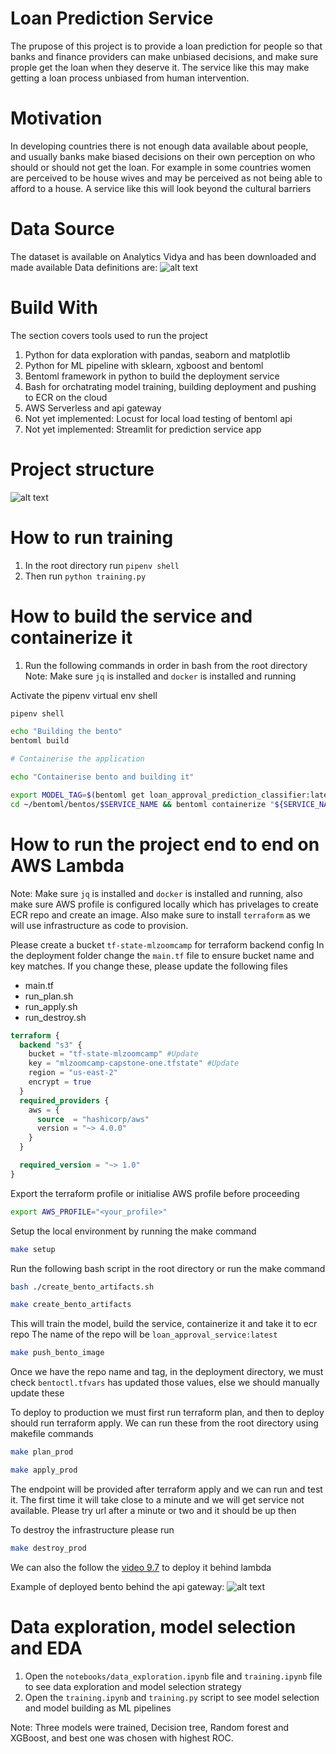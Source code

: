 # Loan Prediction Service
The prupose of this project is to provide a loan prediction for people so that banks and 
finance providers can make unbiased decisions, and make sure prople get the loan when they deserve it.
The service like this may make getting a loan process unbiased from human intervention.

# Motivation 
In developing countries there is not enough data available about people, and usually banks make 
biased decisions on their own perception on who should or should not get the loan. For example in 
some countries women are perceived to be house wives and may be perceived as not being able to afford
to a house. A service like this will look beyond the cultural barriers


# Data Source 
The dataset is available on Analytics Vidya and has been downloaded and made available
Data definitions are:
![alt text](https://github.com/Nakulbajaj101/mlzoomcamp-capstone-loan-prediction/blob/main/images/data_definitions.png)

# Build With
The section covers tools used to run the project
1. Python for data exploration with pandas, seaborn and matplotlib
2. Python for ML pipeline with sklearn, xgboost and bentoml
3. Bentoml framework in python to build the deployment service
4. Bash for orchatrating model training, building deployment and pushing to ECR on the cloud
5. AWS Serverless and api gateway
6. Not yet implemented: Locust for local load testing of bentoml api
7. Not yet implemented: Streamlit for prediction service app

# Project structure
![alt text](https://github.com/Nakulbajaj101/mlzoomcamp-capstone-loan-prediction/blob/main/images/project_structure.png)

# How to run training

1. In the root directory run `pipenv shell`
2. Then run `python training.py`

# How to build the service and containerize it

1. Run the following commands in order in bash from the root directory
Note: Make sure `jq` is installed and `docker` is installed and running

Activate the pipenv virtual env shell
```bash
pipenv shell
```


```bash
echo "Building the bento"
bentoml build

# Containerise the application

echo "Containerise bento and building it"

export MODEL_TAG=$(bentoml get loan_approval_prediction_classifier:latest -o json | jq -r .version)
cd ~/bentoml/bentos/$SERVICE_NAME && bentoml containerize "${SERVICE_NAME}":latest
```

# How to run the project end to end on AWS Lambda

Note: Make sure `jq` is installed and `docker` is installed and running, also make sure AWS profile is configured locally which has privelages to create ECR repo and create an image. Also make sure to install `terraform` as we
will use infrastructure as code to provision.

Please create a bucket `tf-state-mlzoomcamp` for terraform backend config
In the deployment folder change the `main.tf` file to ensure bucket name and key matches.
If you change these, please update the following files
* main.tf
* run_plan.sh
* run_apply.sh
* run_destroy.sh

```terraform
terraform {
  backend "s3" {
    bucket = "tf-state-mlzoomcamp" #Update
    key = "mlzoomcamp-capstone-one.tfstate" #Update 
    region = "us-east-2"
    encrypt = true
  }
  required_providers {
    aws = {
      source  = "hashicorp/aws"
      version = "~> 4.0.0"
    }
  }

  required_version = "~> 1.0"
}
```

Export the terraform profile or initialise AWS profile before proceeding

```bash
export AWS_PROFILE="<your_profile>"
```



Setup the local environment by running the make command

```bash
make setup
```

Run the following bash script in the root directory or run the make command
```bash
bash ./create_bento_artifacts.sh
```

```bash
make create_bento_artifacts
```


This will train the model, build the service, containerize it and take it to ecr repo
The name of the repo will be `loan_approval_service:latest`

```bash
make push_bento_image
```

Once we have the repo name and tag, in the deployment directory, we must check `bentoctl.tfvars` has updated those values, else we should manually update these

To deploy to production we must first run terraform plan, and then to deploy should run terraform apply.
We can run these from the root directory using makefile commands

```bash
make plan_prod
```

```bash
make apply_prod
```

The endpoint will be provided after terraform apply and we can run and test it. The first time it will take close to a minute and we will get service not available. Please try url after a minute or two and it should be up then

To destroy the infrastructure please run 
```bash
make destroy_prod
```

 We can also the follow the [video 9.7](https://www.youtube.com/watch?v=7gI1UH31xb4&list=PL3MmuxUbc_hIhxl5Ji8t4O6lPAOpHaCLR&index=97) to deploy it behind lambda 

Example of deployed bento behind the api gateway:
![alt text](https://github.com/Nakulbajaj101/mlzoomcamp-capstone-loan-prediction/blob/main/images/deployed_api.png)


# Data exploration, model selection and EDA

1. Open the `notebooks/data_exploration.ipynb` file and `training.ipynb` file to see data exploration and model selection strategy
2. Open the `training.ipynb` and `training.py` script to see model selection and model building as ML pipelines

Note: Three models were trained, Decision tree, Random forest and XGBoost, and best one was chosen with highest ROC.